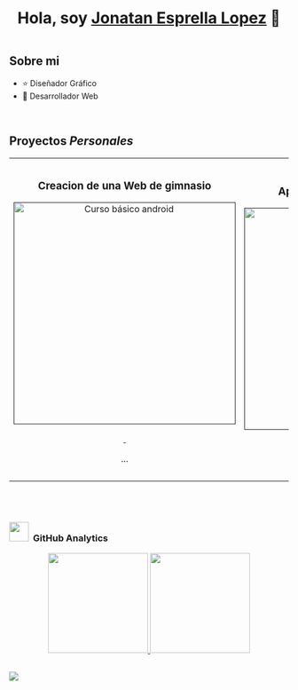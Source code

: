 <div align="center">
<h1 align="center">Hola, soy <a href="">Jonatan Esprella Lopez</a> 👋</h1>
</div>
<img src="">


## Sobre mi

- ⭐ Diseñador Gráfico 
- 📲 Desarrollador Web
<br>

## Proyectos *Personales*
<table>
<tr>
<td width="50%">
<h3 align="center">Creacion de una Web de gimnasio</h3>
<div align="center">
<a href="" target="_blank"><img src="" width="400" alt="Curso básico android"></a>
<p>
<a href="" target="_blank">
<img src="">
</a>
<a href="" target="_blank">
<img src="">
</a>
</p>
<p>...</p>
</div>
                                                                                      
</td>

<td width="50%">
               <br>
<h3 align="center">Aplicacion de cursos virtuales</h3>
<div align="center">                                       
<a href="" target="_blank"><img src="" width="400" alt="Cursos virtuales"></a>
<br>
<p>
<a href="" target="_blank">
<img src="">
</a>
<a href="" target="_blank">
<img src="">
</a>
</p>
</p>...</p>
</div>                                                             
</table>                                                                                 
</div>
<br>
                                                                                
</div>
<br>

### <img src="https://media.giphy.com/media/iY8CRBdQXODJSCERIr/giphy.gif" width="35"> &nbsp;GitHub Analytics

<p align="center">
<a href="https://github.com/jonatan-esprella-lopez">
  <img height="180em" src="https://github-readme-stats-eight-theta.vercel.app/api?username=jonatan-esprella-lopez&show_icons=true&theme=algolia&include_all_commits=true&count_private=true"/>
  <img height="180em" src="https://github-readme-stats-eight-theta.vercel.app/api/top-langs/?username=jonatan-esprella-lopez&layout=compact&langs_count=8&theme=algolia"/>
</a>
</p>
<br>

<img src="https://github-profile-trophy.vercel.app/?username=jonatan-esprella-lopez&theme=juicyfresh&no-bg=true" />

